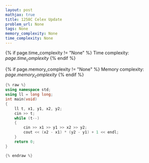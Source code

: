 ```yaml
---
layout: post
mathjax: true
title: 1258C Celex Update
problem_url: None
tags: None
memory_complexity: None
time_complexity: None
---
```




{% if page.time_complexity != "None" %}
Time complexity: ${{ page.time_complexity }}$
{% endif %}

{% if page.memory_complexity != "None" %}
Memory complexity: ${{ page.memory_complexity }}$
{% endif %}

```cpp
{% raw %}
using namespace std;
using ll = long long;
int main(void)
{
    ll t, x1, y1, x2, y2;
    cin >> t;
    while (t--)
    {
        cin >> x1 >> y1 >> x2 >> y2;
        cout << (x2 - x1) * (y2 - y1) + 1 << endl;
    }
    return 0;
}

{% endraw %}
```